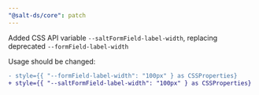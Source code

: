 ```yaml
---
"@salt-ds/core": patch
---
```


Added CSS API variable `--saltFormField-label-width`, replacing deprecated `--formField-label-width`

Usage should be changed:

```diff
- style={{ "--formField-label-width": "100px" } as CSSProperties}
+ style={{ "--saltFormField-label-width": "100px" } as CSSProperties}
```

